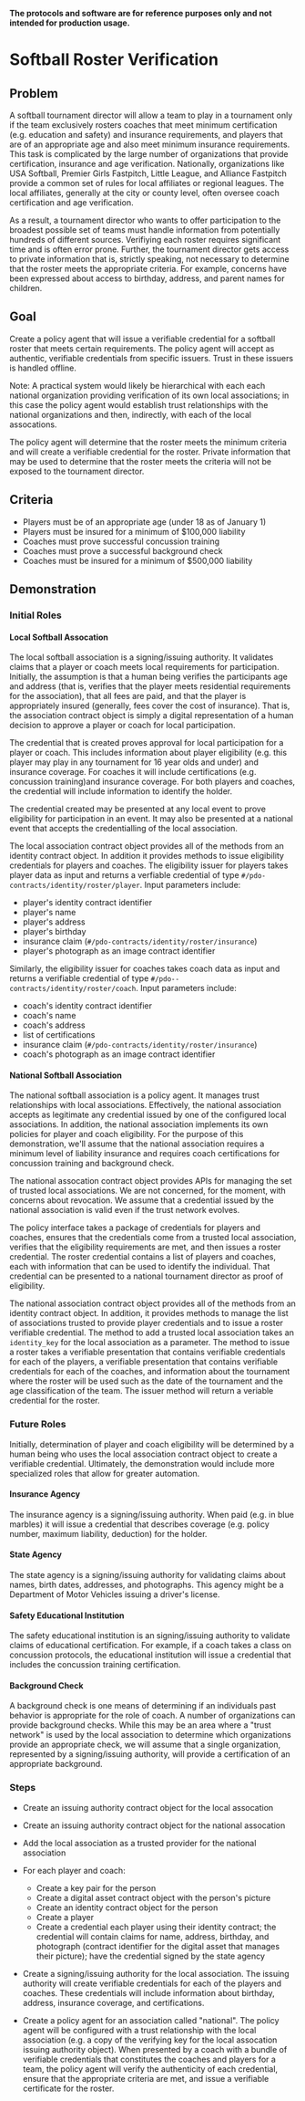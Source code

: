 <!---
Licensed under Creative Commons Attribution 4.0 International License
https://creativecommons.org/licenses/by/4.0/
--->

**The protocols and software are for reference purposes only and not intended for production usage.**

# Softball Roster Verification #

## Problem ##

A softball tournament director will allow a team to play in a
tournament only if the team exclusively rosters coaches that meet
minimum certification (e.g. education and safety) and insurance
requirements, and players that are of an appropriate age and also meet
minimum insurance requirements. This task is complicated by the large
number of organizations that provide certification, insurance and age
verification. Nationally, organizations like USA Softball, Premier
Girls Fastpitch, Little League, and Alliance Fastpitch provide a
common set of rules for local affiliates or regional leagues. The
local affiliates, generally at the city or county level, often oversee
coach certification and age verification.

As a result, a tournament director who wants to offer participation to
the broadest possible set of teams must handle information from
potentially hundreds of different sources. Verifiying each roster
requires significant time and is often error prone. Further, the
tournament director gets access to private information that is,
strictly speaking, not necessary to determine that the roster meets
the appropriate criteria. For example, concerns have been expressed
about access to birthday, address, and parent names for children.

## Goal ##

Create a policy agent that will issue a verifiable credential for a
softball roster that meets certain requirements. The policy agent will
accept as authentic, verifiable credentials from specific
issuers. Trust in these issuers is handled offline.

Note: A practical system would likely be hierarchical with each each
national organization providing verification of its own local
associations; in this case the policy agent would establish trust
relationships with the national organizations and then, indirectly,
with each of the local assocations.

The policy agent will determine that the roster meets the minimum
criteria and will create a verifiable credential for the
roster. Private information that may be used to determine that the
roster meets the criteria will not be exposed to the tournament
director.

## Criteria ##

* Players must be of an appropriate age (under 18 as of January 1)
* Players must be insured for a minimum of $100,000 liability
* Coaches must prove successful concussion training
* Coaches must prove a successful background check
* Coaches must be insured for a minimum of $500,000 liability

## Demonstration ##

### Initial Roles ###

#### Local Softball Assocation ####

The local softball association is a signing/issuing authority. It
validates claims that a player or coach meets local requirements for
participation. Initially, the assumption is that a human being
verifies the participants age and address (that is, verifies that the
player meets residential requirements for the association), that all
fees are paid, and that the player is appropriately insured
(generally, fees cover the cost of insurance). That is, the
association contract object is simply a digital representation of a
human decision to approve a player or coach for local participation.

The credential that is created proves approval for local participation
for a player or coach. This includes information about player
eligibility (e.g. this player may play in any tournament for 16 year
olds and under) and insurance coverage. For coaches it will include
certifications (e.g. concussion training)and insurance coverage. For
both players and coaches, the credential will include information to
identify the holder.

The credential created may be presented at any local event to prove
eligibility for participation in an event. It may also be presented at
a national event that accepts the credentialling of the local
association.

The local association contract object provides all of the methods from
an identity contract object. In addition it provides methods to issue
eligibility credentials for players and coaches. The eligibility
issuer for players takes player data as input and returns a verfiable
credential of type `#/pdo-contracts/identity/roster/player`. Input
parameters include:

* player's identity contract identifier
* player's name
* player's address
* player's birthday
* insurance claim (`#/pdo-contracts/identity/roster/insurance`)
* player's photograph as an image contract identifier

Similarly, the eligibility issuer for coaches takes coach data as
input and returns a verifiable credential of type
`#/pdo--contracts/identity/roster/coach`. Input parameters include:

* coach's identity contract identifier
* coach's name
* coach's address
* list of certifications
* insurance claim (`#/pdo-contracts/identity/roster/insurance`)
* coach's photograph as an image contract identifier

#### National Softball Association ####

The national softball association is a policy agent. It manages trust
relationships with local associations. Effectively, the national
association accepts as legitimate any credential issued by one of the
configured local associations. In addition, the national association
implements its own policies for player and coach eligibility. For the
purpose of this demonstration, we'll assume that the national
association requires a minimum level of liability insurance and
requires coach certifications for concussion training and background
check.

The national assocation contract object provides APIs for managing the
set of trusted local associations. We are not concerned, for the
moment, with concerns about revocation. We assume that a credential
issued by the national association is valid even if the trust network
evolves.

The policy interface takes a package of credentials for players and
coaches, ensures that the credentials come from a trusted local
association, verifies that the eligibility requirements are met, and
then issues a roster credential. The roster credential contains a list
of players and coaches, each with information that can be used to
identify the individual. That credential can be presented to a
national tournament director as proof of eligibility.

The national association contract object provides all of the methods
from an identity contract object. In addition, it provides methods to
manage the list of associations trusted to provide player credentials
and to issue a roster verifiable credential. The method to add a
trusted local association takes an `identity_key` for the local
association as a parameter. The method to issue a roster takes a
verifiable presentation that contains verifiable credentials for each
of the players, a verifiable presentation that contains verifiable
credentials for each of the coaches, and information about the
tournament where the roster will be used such as the date of the
tournament and the age classification of the team. The issuer method
will return a veriable credential for the roster.

### Future Roles ###

Initially, determination of player and coach eligibility will be
determined by a human being who uses the local association contract
object to create a verifiable credential. Ultimately, the
demonstration would include more specialized roles that allow for
greater automation.

#### Insurance Agency ####

The insurance agency is a signing/issuing authority. When paid
(e.g. in blue marbles) it will issue a credential that describes
coverage (e.g. policy number, maximum liability, deduction) for the
holder.

#### State Agency ####

The state agency is a signing/issuing authority for validating claims
about names, birth dates, addresses, and photographs. This agency
might be a Department of Motor Vehicles issuing a driver's license.

#### Safety Educational Institution ####

The safety educational institution is an signing/issuing authority to
validate claims of educational certification. For example, if a coach
takes a class on concussion protocols, the educational institution
will issue a credential that includes the concussion training
certification.

#### Background Check ####

A background check is one means of determining if an individuals past
behavior is appropriate for the role of coach. A number of
organizations can provide background checks. While this may be an area
where a "trust network" is used by the local association to determine
which organizations provide an appropriate check, we will assume that
a single organization, represented by a signing/issuing authority,
will provide a certification of an appropriate background.

### Steps ###

* Create an issuing authority contract object for the local assocation
* Create an issuing authority contract object for the national assocation
* Add the local association as a trusted provider for the national association

* For each player and coach:
  * Create a key pair for the person
  * Create a digital asset contract object with the person's picture
  * Create an identity contract object for the person
  * Create a player
  * Create a credential each player using their identity contract; the
    credential will contain claims for name, address, birthday, and
    photograph (contract identifier for the digital asset that manages
    their picture); have the credential signed by the state agency

* Create a signing/issuing authority for the local association.  The
  issuing authority will create verifiable credentials for each of the
  players and coaches. These credentials will include information
  about birthday, address, insurance coverage, and certifications.

* Create a policy agent for an association called "national". The
  policy agent will be configured with a trust relationship with the
  local association (e.g. a copy of the verifying key for the local
  assocation issuing authority object). When presented by a coach with
  a bundle of verifiable credentials that constitutes the coaches and
  players for a team, the policy agent will verify the authenticity of
  each credential, ensure that the appropriate criteria are met, and
  issue a verifiable certificate for the roster.
